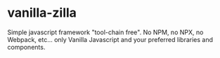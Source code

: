 # vanilla-zilla
Simple javascript framework "tool-chain free". No NPM, no NPX, no Webpack, etc... only Vanilla Javascript and your preferred libraries and components.

